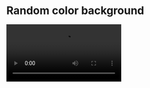 <h1> Random color background</h1>
<a><video src="Screen Recording 2025-03-25 172629"></video></a>


